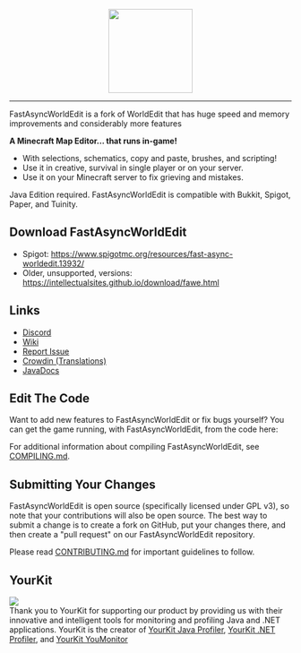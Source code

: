 <p align="center">
  <img src="fawe-logo.png" width="150">
</p>

---

FastAsyncWorldEdit is a fork of WorldEdit that has huge speed and memory improvements and considerably more features

**A Minecraft Map Editor... that runs in-game!**

* With selections, schematics, copy and paste, brushes, and scripting!
* Use it in creative, survival in single player or on your server.
* Use it on your Minecraft server to fix grieving and mistakes.

Java Edition required. FastAsyncWorldEdit is compatible with Bukkit, Spigot, Paper, and Tuinity.

## Download FastAsyncWorldEdit
* Spigot: https://www.spigotmc.org/resources/fast-async-worldedit.13932/
* Older, unsupported, versions: https://intellectualsites.github.io/download/fawe.html

## Links

* [Discord](https://discord.gg/intellectualsites)
* [Wiki](https://github.com/IntellectualSites/FastAsyncWorldEdit/wiki)
* [Report Issue](https://github.com/IntellectualSites/FastAsyncWorldEdit/issues)
* [Crowdin (Translations)](https://intellectualsites.crowdin.com/fastasyncworldedit)
* [JavaDocs](https://ci.athion.net/job/FastAsyncWorldEdit-1.16/javadoc/)

## Edit The Code

Want to add new features to FastAsyncWorldEdit or fix bugs yourself? You can get the game running, with FastAsyncWorldEdit, from the code here:

For additional information about compiling FastAsyncWorldEdit, see [COMPILING.md](COMPILING.md).

## Submitting Your Changes
FastAsyncWorldEdit is open source (specifically licensed under GPL v3), so note that your contributions will also be open source. The best way to submit a change is to create a fork on GitHub, put your changes there, and then create a "pull request" on our FastAsyncWorldEdit repository.

Please read [CONTRIBUTING.md](CONTRIBUTING.md) for important guidelines to follow.

## YourKit
<a href="https://www.yourkit.com">
  <img src="https://www.yourkit.com/images/yklogo.png">
</a>
</br>
Thank you to YourKit for supporting our product by providing us with their innovative and intelligent tools
for monitoring and profiling Java and .NET applications.
YourKit is the creator of <a href="https://www.yourkit.com/java/profiler/">YourKit Java Profiler</a>, <a href="https://www.yourkit.com/.net/profiler/">YourKit .NET Profiler</a>, and <a href="https://www.yourkit.com/youmonitor/">YourKit YouMonitor</a>
